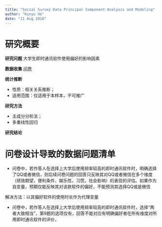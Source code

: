 ```yaml
---
title: "Social Survey Data Principal Component Analysis and Modeling"
author: "Kunyu He"
date: "11 Aug 2018"
---
```


# 研究概要

**研究问题**  大学生即时通讯软件使用偏好的影响因素

**数据收集**  [问卷](https://www.wjx.cn/m/24473165.aspx)

**统计推断**

* 性质：相关关系推断；
* 适用范围：仅适用于本样本，不可推广

**研究方法**  

* 主成分分析法；
* 多重线性回归

**研究结论**

# 问卷设计导致的数据问题清单

* 问卷中，若作答人在选择上大学后使用频率较高的即时通讯软件时，明确选择了QQ或者微信，则后续问卷问题的回答只反映其对QQ或者微信在多个维度（绩效期望，便利条件，娱乐性，习惯，社会影响）的表现的评估。如果作为自变量，预期仅能反映其对该款软件的偏好，不能预测其选择QQ或是微信

解决方法：以其偏好软件的使用时长作为代理变量

* 问卷中，若作答人在选择上大学后使用频率较高的即时通讯软件时，选择“两者大致相当”，第9题的选项仅有，回答不能对应有明确偏好者在所有维度对所用即时通讯软件的评价，
